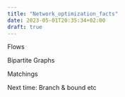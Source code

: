 ```yaml
---
title: "Network_optimization_facts"
date: 2023-05-01T20:35:34+02:00
draft: true
---
```


Flows

Bipartite Graphs

Matchings

Next time: Branch & bound etc

